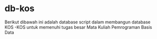 # db-kos
Berikut dibawah ini adalah database script dalam membangun database KOS -KOS untuk memenuhi tugas besar Mata Kuliah Pemrograman Basis Data
